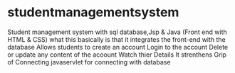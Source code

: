 # studentmanagementsystem
Student management system with sql database,Jsp &amp; Java (Front end with HTML &amp; CSS)
what this basically is that it integrates the front-end with the database
Allows students to create an account
Login to the account
Delete or update any content of the acoount 
Watch thier Details
It strenthens Grip of Connecting javaservlet for connecting with database
